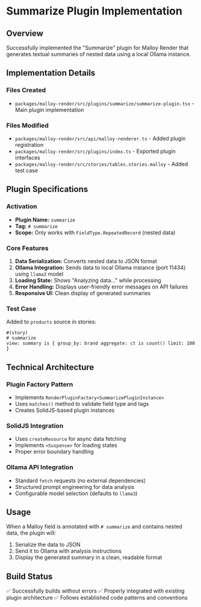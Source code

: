 # Summarize Plugin Implementation

## Overview
Successfully implemented the "Summarize" plugin for Malloy Render that generates textual summaries of nested data using a local Ollama instance.

## Implementation Details

### Files Created
- `packages/malloy-render/src/plugins/summarize/summarize-plugin.tsx` - Main plugin implementation

### Files Modified
- `packages/malloy-render/src/api/malloy-renderer.ts` - Added plugin registration
- `packages/malloy-render/src/plugins/index.ts` - Exported plugin interfaces
- `packages/malloy-render/src/stories/tables.stories.malloy` - Added test case

## Plugin Specifications

### Activation
- **Plugin Name:** `summarize`
- **Tag:** `# summarize`
- **Scope:** Only works with `FieldType.RepeatedRecord` (nested data)

### Core Features
1. **Data Serialization:** Converts nested data to JSON format
2. **Ollama Integration:** Sends data to local Ollama instance (port 11434) using `llama3` model
3. **Loading State:** Shows "Analyzing data..." while processing
4. **Error Handling:** Displays user-friendly error messages on API failures
5. **Responsive UI:** Clean display of generated summaries

### Test Case
Added to `products` source in stories:
```malloy
#(story)
# summarize
view: summary is { group_by: brand aggregate: ct is count() limit: 100 }
```

## Technical Architecture

### Plugin Factory Pattern
- Implements `RenderPluginFactory<SummarizePluginInstance>`
- Uses `matches()` method to validate field type and tags
- Creates SolidJS-based plugin instances

### SolidJS Integration
- Uses `createResource` for async data fetching
- Implements `<Suspense>` for loading states
- Proper error boundary handling

### Ollama API Integration
- Standard `fetch` requests (no external dependencies)
- Structured prompt engineering for data analysis
- Configurable model selection (defaults to `llama3`)

## Usage
When a Malloy field is annotated with `# summarize` and contains nested data, the plugin will:
1. Serialize the data to JSON
2. Send it to Ollama with analysis instructions
3. Display the generated summary in a clean, readable format

## Build Status
✅ Successfully builds without errors
✅ Properly integrated with existing plugin architecture
✅ Follows established code patterns and conventions